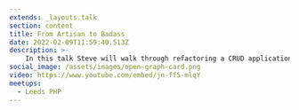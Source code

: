 ```yaml
---
extends: _layouts.talk
section: content
title: From Artisan to Badass
date: 2022-02-09T11:59:40.513Z
description: >-
    In this talk Steve will walk through refactoring a CRUD application in Laravel, making the code cleaner and more testable.
social_image: /assets/images/open-graph-card.png
video: https://www.youtube.com/embed/jn-ff5-mlqY
meetups:
  - Leeds PHP
---
```

